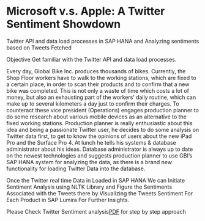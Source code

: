 # Microsoft v.s. Apple: A Twitter Sentiment Showdown


Twitter API and data load processes in SAP HANA and Analyzing sentiments based on Tweets Fetched

Objective
Get familiar with the Twitter API and data load processes.

Every day, Global Bike Inc. produces thousands of bikes. Currently, the Shop Floor workers have to walk to the working
stations, which are fixed to a certain place, in order to scan their products and to confirm that a new bike was completed.
This is not only a waste of time which costs a lot of money, but also an exhausting part of the workers’ daily routine,
which can make up to several kilometers a day just to confirm their charges. To counteract these vice president (Operations)
engages production planner to do some research about various mobile devices as an alternative to the fixed working stations.
Production planner is really enthusiastic about this idea and being a passionate Twitter user, he decides to do some analysis
on Twitter data first, to get to know the opinions of users about the new iPad Pro and the Surface Pro 4. At lunch he tells his
systems & database administrator about his ideas. Database administrator is always up to date on the newest technologies and 
suggests production planner to use GBI’s SAP HANA system for analyzing the data, as there is a brand new functionality for
loading Twitter Data into the database.

Once the Twitter real time Data in Loaded in SAP HANA 
We can Initiate Sentiment Analysis using NLTK Library and Figure the Sentiments Associated with the Tweets
there by Visualizing the Tweets Sentiment For Each Product in SAP Lumira For Further Insights.


Please Check Twitter Sentiment analysis[PDF]("https://github.com/ravidawar/Microsoft-v.s.-Apple-A-Twitter-Sentiment-Showdown/blob/master/Twitter%20Sentiment%20analysis.pdf") for step by step approach
